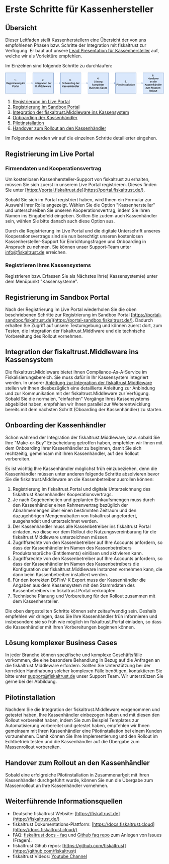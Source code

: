 # Erste Schritte für Kassenhersteller

## Übersicht

Dieser Leitfaden stellt Kassenherstellern eine Übersicht der von uns empfohlenen Phasen bzw. Schritte der Integration mit fiskaltrust zur Verfügung. Er baut auf unsere [Lead Presentation für Kassenhersteller](lead-presentation-de.md) auf, welche wir als Vorlektüre empfehlen.

Im Einzelnen sind folgende Schritte zu durchlaufen:

![integration phases](media/pos-creator-integration-phases-de.png)

1. [Registrierung im Live Portal](#registrierung-im-live-portal)
2. [Registrierung im Sandbox Portal](#registrierung-im-sandbox-portal)
3. [Integration der fiskaltrust.Middleware ins Kassensystem](#integration-der-fiskaltrustmiddleware-ins-kassensystem)
4. [Onboarding der Kassenhändler](#onboarding-der-kassenhändler)
5. [Pilotinstallation](#pilotinstallation)
6. [Handover zum Rollout an den Kassenhändler](#handover-zum-rollout-an-den-kassenhändler)

Im Folgenden werden wir auf die einzelnen Schritte detailierter eingehen.

## Registrierung im Live Portal

### Firmendaten und Kooperationsvertrag

Um kostenlosen Kassenhersteller-Support von fiskaltrust zu erhalten, müssen Sie sich zuerst in unserem Live Portal registrieren. Dieses finden Sie unter  [https://portal.fiskaltrust.de](https://portal.fiskaltrust.de/). 

Sobald Sie sich im Portal registriert haben, wird Ihnen ein Formular zur Auswahl Ihrer Rolle angezeigt. Wählen Sie die Option "Kassenhersteller" und unterschreiben Sie unseren Kooperationsvertrag, indem Sie Ihren Namen ins Eingabefeld eingeben. Sollten Sie zudem auch Kassenhändler sein, wählen Sie bitte danach auch diese Option aus. 

Durch die Registrierung im Live Portal und die digitale Unterschrift unseres Kooperationsvertrags sind sie nun berechtigt unseren kostenlosen Kassenhersteller-Support für Einrichtungsfragen und Onboarding in Anspruch zu nehmen. Sie können unser Support-Team unter [info@fiskaltrust.de](mailto:info@fiskaltrust.de) erreichen.

### Registrieren Ihres Kassensystems

Registrieren bzw. Erfassen Sie als Nächstes Ihr(e) Kassensystem(e) unter dem Menüpunkt "Kassensysteme". 

## Registrierung im Sandbox Portal

Nach der Registrierung im Live Portal wiederholen Sie die oben beschriebenen Schritte zur Registrierung im Sandbox Portal [https://portal-sandbox.fiskaltrust.de](https://portal-sandbox.fiskaltrust.de/). Dadurch erhalten Sie Zugriff auf unsere Testumgebung und können zuerst dort, zum Testen, die Integration der fiskaltrust.Middlware und die technische Vorbereitung des Rollout vornehmen.


## Integration der fiskaltrust.Middleware ins Kassensystem

Die fiskaltrust.Middleware bietet Ihnen Compliance-As-A-Service im Fiskalisierungsbereich. Sie muss dafür in Ihr Kassensystem integriert werden. In unserer [Anleitung zur Integration der fiskaltrust.Middleware](middleware-integration-en.md) stellen wir Ihnen diesbezüglich eine detaillierte Anleitung zur Anbindung und zur Kommunikation mit der fiskaltrust.Middleware zur Verfügung. Sobald Sie die normalen, "einfachen" Vorgänge Ihres Kassensystems abgebildet haben, empfehlen wir Ihnen parallel zur Weiterentwicklung bereits mit dem nächsten Schritt (Oboarding der Kassenhändler) zu starten.

## Onboarding der Kassenhändler

Schon während der Integration der fiskaltrust.Middleware, bzw. sobald Sie Ihre "Make-or-Buy" Entscheidung getroffen haben, empfehlen wir Ihnen mit dem Onboarding Ihrer Kassenhändler zu beginnen, damit Sie sich rechtzeitig, gemeinsam mit Ihren Kassenhändler, auf den Rollout vorbereiten. 

Es ist wichtig Ihre Kassenhändler möglichst früh einzubeziehen, denn die Kassenhändler müssen unter anderen folgende Schritte absolvieren bevor Sie die fiskaltrust.Middleware an die Kassenbetreiber ausrollen können:

1. Registrierung im fiskaltrust.Portal und digitale Unterzeichnung des fiskaltrust Kassenhändler Kooperationsvertrags.
2. Je nach Gegebenheiten und geplanten Einkaufsmengen muss durch den Kassenhändler einen Rahmenvertrag bezüglich der Abnahmemengen über einen bestimmten Zeitraum und den dazugehörigen Mengenrabatten von fiskaltrust angefordert, ausgehandelt und unterzeichnet werden.
3. Der Kassenhändler muss alle Kassenbetreiber ins fiskaltrust Portal einladen, wo diese vor dem Rollout die Nutzungsvereinbarung für die fiskaltrust.Middleware unterzeichnen müssen.
4. Zugriffsrechte von den  Kassenbetreiber auf Ihre Accounts anfordern, so dass der Kassenhändler im  Namen des Kassenbetreibers Produktansprüche (Entitlements) einlösen und  aktivieren kann.
5. Zugriffsrechte von den  Kassenbetreiber auf Ihre Accounts anfordern, so dass der Kassenhändler im  Namen des Kassenbetreibers die Konfiguration der fiskaltrust.Middleware Instanzen vornehmen kann, die dann beim Kassenbetreiber installiert werden.
6. Für den korrekten DSFinV-K Export muss der Kassenhändler die Angaben aus dem Kassensystem mit den Stammdaten des Kassenbetreibers im fiskaltrust.Portal verknüpfen.
7. Technische Planung und Vorbereitung für den Rollout zusammen mit dem Kassenhersteller.

Die oben dargestellten Schritte können sehr zeitaufwendig sein. Deshalb empfehlen wir dringen, dass Sie Ihre Kassenhändler früh informieren und insbesondere sie so früh wie möglich im fiskaltrust.Portal einladen, so dass die Kassenhändler mit Ihren Vorbereitungen beginnen können.

## Lösung komplexer Business Cases

In jeder Branche können spezifische und komplexe Geschäftsfälle vorkommen, die eine besondere Behandlung in Bezug auf die Anfragen an die fiskaltrust.Middleware erfordern. Sollten Sie Unterstützung bei der korrekten Handhabung solcher komplexen Fälle benötigen, kontaktieren Sie bitte unter <a href="mailto:support@fiskaltrust.de">support@fiskaltrust.de</a> unser Support Team. Wir unterstützen Sie gerne bei der Abbildung.

## Pilotinstallation

Nachdem Sie die Integration der fiskaltrust.Middleware vorgenommen und getestet haben, Ihre Kassenhändler einbezogen haben und mit diesen den Rollout vorbereitet haben, indem Sie zum Beispiel Templates zur Automatisierung vorbereitet und getestet haben, empfehlen wir Ihnen gemeinsam mit Ihren Kassenhändler eine Pilotinstallation bei einem Kunden vorzunehmen. Damit können Sie Ihre Implementierung und den Rollout im Echtbetrieb testen und die Kassenhändler auf die Übergabe zum Massenrollout vorbereiten.

## Handover zum Rollout an den Kassenhändler

Sobald eine erfolgreiche Pilotinstallation in Zusammenarbeit mit Ihren Kassenhändler durchgeführt wurde, können Sie nun die Übergabe zum Massenrollout an Ihre Kassenhändler vornehmen.

## Weiterführende Informationsquellen

- Deutsche fiskaltrust Website: [https://fiskaltrust.de](https://fiskaltrust.de/)
- fiskaltrust Dokumentations-Plattform: [https://docs.fiskaltrust.cloud](https://docs.fiskaltrust.cloud/)
- FAQ: [fiskaltrust docs - faq](https://docs.fiskaltrust.cloud/doc/faq/qna/market-de.html) und [Github faq repo](https://github.com/fiskaltrust/faq) zum Anlegen von Issues (Fragen).
- fiskaltrust Gihub repos: [https://github.com/fiskaltrust](https://github.com/fiskaltrust)
- fiskaltrust Videos: [Youtube Channel](https://www.youtube.com/channel/UCmMlqO4L3AzkEhh6WYA8BJg)



